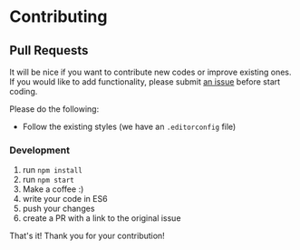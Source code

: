 # Contributing

## Pull Requests

It will be nice if you want to contribute new codes or improve existing ones. If you would like to add functionality, please submit [an issue](https://github.com/MABelanger/jslib-html5-camera-photo/issues) before start coding.

Please do the following:
* Follow the existing styles (we have an `.editorconfig` file)

### Development

1. run `npm install`
2. run `npm start`
3. Make a coffee :)
4. write your code in ES6
5. push your changes
6. create a PR with a link to the original issue

That's it! Thank you for your contribution!
